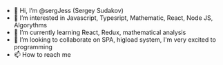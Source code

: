 - 👋 Hi, I’m @sergJess (Sergey Sudakov)
- 👀 I’m interested in Javascript, Typesript, Mathematic, React, Node JS, Algorythms
- 🌱 I’m currently learning React, Redux, mathematical analysis
- 💞️ I’m looking to collaborate on SPA, higload system, I'm very excited to programming
- 📫 How to reach me

<!---
sergJess/sergJess is a ✨ special ✨ repository because its `README.md` (this file) appears on your GitHub profile.
You can click the Preview link to take a look at your changes.
--->
